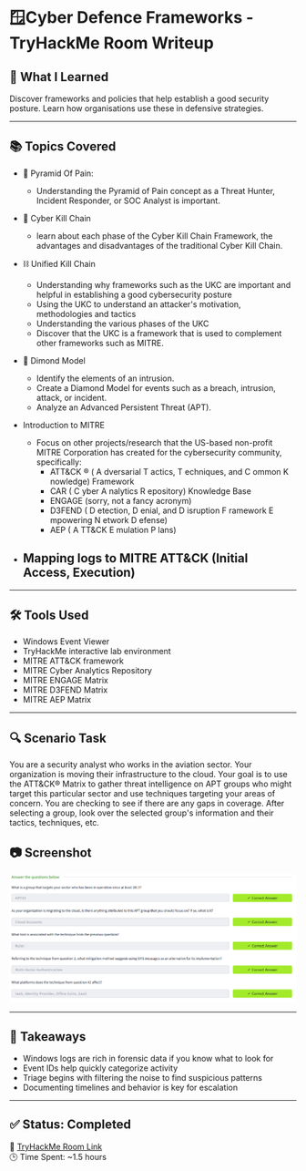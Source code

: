 # 🪟Cyber Defence Frameworks - TryHackMe Room Writeup

## 🧠 What I Learned

Discover frameworks and policies that help establish a good security posture. Learn how organisations use these in defensive strategies.

---

## 📚 Topics Covered

- 🔺 Pyramid Of Pain:
  - Understanding the Pyramid of Pain concept as a Threat Hunter, Incident Responder, or SOC Analyst is important.

- 🔗 Cyber Kill Chain
  - learn about each phase of the Cyber Kill Chain Framework, the advantages and disadvantages of the traditional Cyber Kill Chain. 
 
- ⛓️ Unified Kill Chain
  - Understanding why frameworks such as the UKC are important and helpful in establishing a good cybersecurity posture
  - Using the UKC to understand an attacker's motivation, methodologies and tactics
  - Understanding the various phases of the UKC
  - Discover that the UKC is a framework that is used to complement other frameworks such as MITRE.

- 💠 Dimond Model
  - Identify the elements of an intrusion. 
  - Create a Diamond Model for events such as a breach, intrusion, attack, or incident. 
  - Analyze an Advanced Persistent Threat (APT). 

- Introduction to MITRE
  - Focus on other projects/research that the US-based non-profit MITRE Corporation has created for the cybersecurity community, specifically:
    - ATT&CK ®  ( A dversarial  T actics,  T echniques,  and   C ommon  K nowledge) Framework
    - CAR ( C yber  A nalytics  R epository) Knowledge Base
    - ENGAGE  (sorry, not a fancy acronym)
    - D3FEND ( D etection,  D enial, and  D isruption  F ramework  E mpowering  N etwork  D efense)
    - AEP ( A TT&CK  E mulation  P lans)
    
- Mapping logs to MITRE ATT&CK (Initial Access, Execution)
  -   

---

## 🛠️ Tools Used

- Windows Event Viewer
- TryHackMe interactive lab environment
- MITRE ATT&CK framework
- MITRE Cyber Analytics Repository
- MITRE ENGAGE Matrix
- MITRE D3FEND Matrix
- MITRE AEP Matrix

---

## 🔍 Scenario Task

You are a security analyst who works in the aviation sector. Your organization is moving their infrastructure to the cloud. Your goal is to use the ATT&CK® Matrix to gather threat intelligence on APT groups who might target this particular sector and use techniques targeting your areas of concern. You are checking to see if there are any gaps in coverage. After selecting a group, look over the selected group's information and their tactics, techniques, etc.

## 📷 Screenshot
![Scenario Answers](../Screenshots/Scenario-1-answers.png)

---

## 📌 Takeaways

- Windows logs are rich in forensic data if you know what to look for
- Event IDs help quickly categorize activity
- Triage begins with filtering the noise to find suspicious patterns
- Documenting timelines and behavior is key for escalation

---

## ✅ Status: Completed

🔗 [TryHackMe Room Link](https://tryhackme.com/room/windowseventlogs)  
🕒 Time Spent: ~1.5 hours

